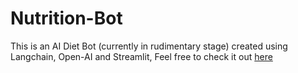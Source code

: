 # Nutrition-Bot
This is an AI Diet Bot (currently in rudimentary stage) created using Langchain, Open-AI and Streamlit, Feel free to check it out [here](https://ayush-2501-nutrition-bot-main-bgcy26.streamlit.app/)
